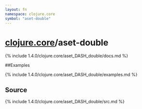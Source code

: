 ```yaml
---
layout: fn
namespace: clojure.core
symbol: "aset-double"
---
```


# [clojure.core](../)/aset-double

{% include 1.4.0/clojure.core/aset_DASH_double/docs.md %}

##Examples

{% include 1.4.0/clojure.core/aset_DASH_double/examples.md %}
## Source
{% include 1.4.0/clojure.core/aset_DASH_double/src.md %}

